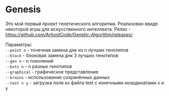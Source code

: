 # Genesis
Это мой первый проект генетического алгоритма. Реализован ввиде некоторой игры для искусственного интеллекта. 
Релиз - https://github.com/ArhostCode/Genetic-Algorithm/releases/ <br>

Параметры:
<br>`--point n` - точечная замена днк из n лучших генотипов
<br>`--block` - блоковая замена днк 3 лучших генотипов
<br>`--gen n` - n поколений
<br>`--bots n` - n разных генотипов
<br>`--graphical` - графическое представление
<br>`--brains` - использование сохранённых данных
<br>`--test x y` - загрузка поля из файла test с конечными координатами x и y